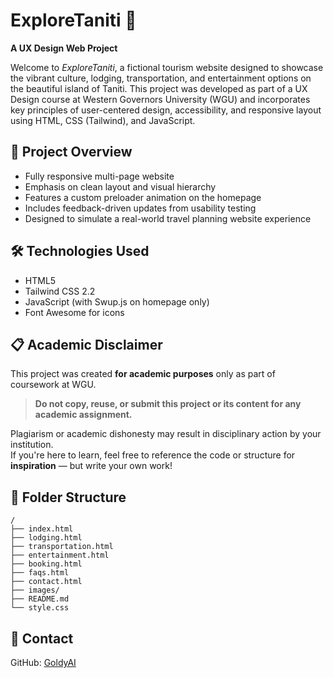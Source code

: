 # ExploreTaniti 🌴  
**A UX Design Web Project**

Welcome to *ExploreTaniti*, a fictional tourism website designed to showcase the vibrant culture, lodging, transportation, and entertainment options on the beautiful island of Taniti. This project was developed as part of a UX Design course at Western Governors University (WGU) and incorporates key principles of user-centered design, accessibility, and responsive layout using HTML, CSS (Tailwind), and JavaScript.

## 🚀 Project Overview
- Fully responsive multi-page website
- Emphasis on clean layout and visual hierarchy
- Features a custom preloader animation on the homepage
- Includes feedback-driven updates from usability testing
- Designed to simulate a real-world travel planning website experience

## 🛠 Technologies Used
- HTML5
- Tailwind CSS 2.2
- JavaScript (with Swup.js on homepage only)
- Font Awesome for icons

## 📋 Academic Disclaimer
This project was created **for academic purposes** only as part of coursework at WGU.  
> **Do not copy, reuse, or submit this project or its content for any academic assignment.**

Plagiarism or academic dishonesty may result in disciplinary action by your institution.  
If you're here to learn, feel free to reference the code or structure for **inspiration** — but write your own work!

## 📂 Folder Structure
```
/
├── index.html
├── lodging.html
├── transportation.html
├── entertainment.html
├── booking.html
├── faqs.html
├── contact.html
├── images/
├── README.md
└── style.css
```

## 📩 Contact
GitHub: [GoldyAI](https://github.com/GoldyAI)
